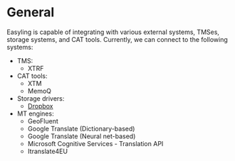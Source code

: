 # General

Easyling is capable of integrating with various external systems, TMSes, storage systems, and CAT tools. Currently, we can connect to the following systems:

+ TMS:
  + XTRF
+ CAT tools:
  + XTM
  + MemoQ
+ Storage drivers:
  + [Dropbox](integrations/dropbox.html)
+ MT engines:
  + GeoFluent
  + Google Translate (Dictionary-based)
  + Google Translate (Neural net-based)
  + Microsoft Cognitive Services - Translation API
  + Itranslate4EU